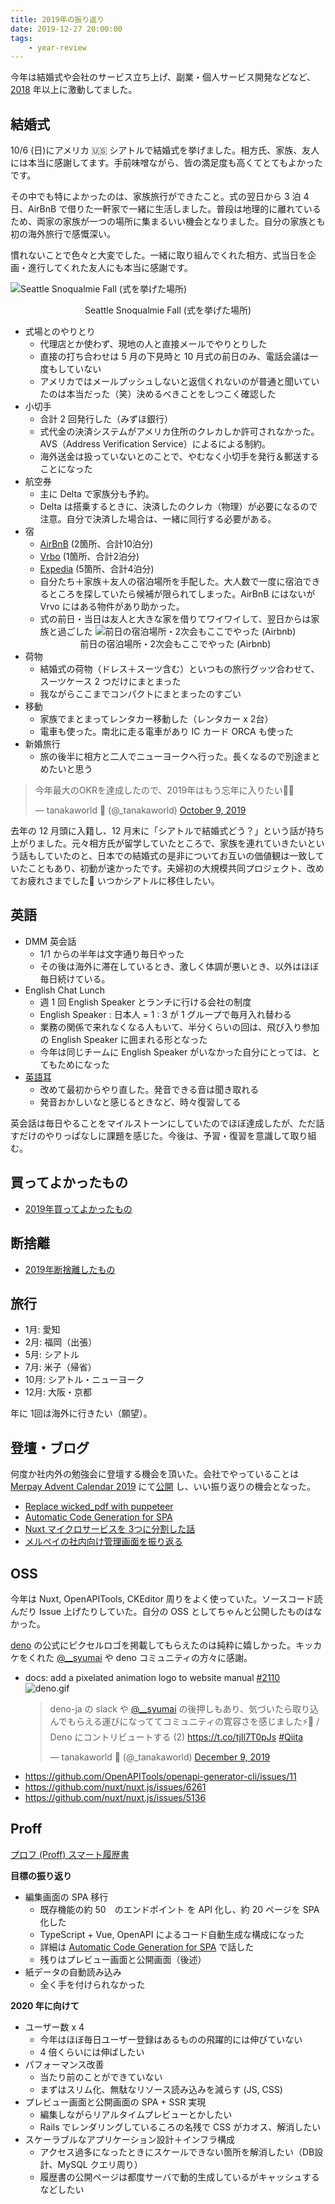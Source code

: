 ```yaml
---
title: 2019年の振り返り
date: 2019-12-27 20:00:00
tags:
    - year-review
---
```


今年は結婚式や会社のサービス立ち上げ、副業・個人サービス開発などなど、[2018](2018) 年以上に激動してました。


## 結婚式

10/6 (日)にアメリカ 🇺🇸 シアトルで結婚式を挙げました。相方氏、家族、友人には本当に感謝してます。手前味噌ながら、皆の満足度も高くてとてもよかったです。

その中でも特によかったのは、家族旅行ができたこと。式の翌日から 3 泊 4 日、AirBnB で借りた一軒家で一緒に生活しました。普段は地理的に離れているため、両家の家族が一つの場所に集まるいい機会となりました。自分の家族とも初の海外旅行で感慨深い。

慣れないことで色々と大変でした。一緒に取り組んでくれた相方、式当日を企画・進行してくれた友人にも本当に感謝です。

![Seattle Snoqualmie Fall (式を挙げた場所)](salish-lodge.jpg 'Seattle Snoqualmie Fall (式を挙げた場所)')
<figcaption style="text-align: center">Seattle Snoqualmie Fall (式を挙げた場所)</figcaption>

- 式場とのやりとり
    - 代理店とか使わず、現地の人と直接メールでやりとりした
    - 直接の打ち合わせは 5 月の下見時と 10 月式の前日のみ、電話会議は一度もしていない
    - アメリカではメールプッシュしないと返信くれないのが普通と聞いていたのは本当だった（笑）決めるべきことをしつこく確認した
- 小切手
    - 合計 2 回発行した（みずほ銀行）
    - 式代金の決済システムがアメリカ住所のクレカしか許可されなかった。AVS（Address Verification Service）によるによる制約。
    - 海外送金は扱っていないとのことで、やむなく小切手を発行＆郵送することになった
- 航空券
    - 主に Delta で家族分も予約。
    - Delta は搭乗するときに、決済したのクレカ（物理）が必要になるので注意。自分で決済した場合は、一緒に同行する必要がある。
- 宿
    - [AirBnB](http://airbnb.com/) (2箇所、合計10泊分)
    - [Vrbo](https://www.vrbo.com/) (1箇所、合計2泊分)
    - [Expedia](https://www.expedia.com/) (5箇所、合計4泊分)
    - 自分たち＋家族＋友人の宿泊場所を手配した。大人数で一度に宿泊できるところを探していたら候補が限られてしまった。AirBnB にはないが Vrvo にはある物件があり助かった。
    - 式の前日・当日は友人と大きな家を借りてワイワイして、翌日からは家族と過ごした
    ![前日の宿泊場所・2次会もここでやった (Airbnb)](airbnb-snoqalmie.jpg '前日の宿泊場所・2次会もここでやった (Airbnb)')
    <figcaption style="text-align: center">前日の宿泊場所・2次会もここでやった (Airbnb)</figcaption>
- 荷物
    - 結婚式の荷物（ドレス＋スーツ含む）といつもの旅行グッツ合わせて、スーツケース 2 つだけにまとまった
    - 我ながらここまでコンパクトにまとまったのすごい
- 移動
    - 家族でまとまってレンタカー移動した（レンタカー x 2台）
    - 電車も使った。南北に走る電車があり IC カード ORCA も使った 
- 新婚旅行
    - 旅の後半に相方と二人でニューヨークへ行った。長くなるので別途まとめたいと思う

<blockquote class="twitter-tweet"><p lang="ja" dir="ltr">今年最大のOKRを達成したので、2019年はもう忘年に入りたい👨‍🚀</p>&mdash; tanakaworld 🧢 (@_tanakaworld) <a href="https://twitter.com/_tanakaworld/status/1181971559805702146?ref_src=twsrc%5Etfw">October 9, 2019</a></blockquote>


去年の 12 月頭に入籍し、12 月末に「シアトルで結婚式どう？」という話が持ち上がりました。元々相方氏が留学していたところで、家族を連れていきたいという話もしていたのと、日本での結婚式の是非についてお互いの価値観は一致していたこともあり、初動が速かったです。夫婦初の大規模共同プロジェクト、改めてお疲れさまでした👏 いつかシアトルに移住したい。

## 英語

- DMM 英会話
    - 1/1 からの半年は文字通り毎日やった
    - その後は海外に滞在しているとき、激しく体調が悪いとき、以外はほぼ毎日続けている。
- English Chat Lunch
    - 週 1 回 English Speaker とランチに行ける会社の制度
    - English Speaker : 日本人 = 1 : 3 が 1 グループで毎月入れ替わる
    - 業務の関係で来れなくなる人もいて、半分くらいの回は、飛び入り参加の English Speaker に囲まれる形となった
    - 今年は同じチームに English Speaker がいなかった自分にとっては、とてもためになった
- [英語耳](https://amzn.to/2ZrSjHb)  
    - 改めて最初からやり直した。発音できる音は聞き取れる
    - 発音おかしいなと感じるときなど、時々復習してる
        
英会話は毎日やることをマイルストーンにしていたのでほぼ達成したが、ただ話すだけのやりっぱなしに課題を感じた。今後は、予習・復習を意識して取り組む。

## 買ってよかったもの

- [2019年買ってよかったもの](/the-best-things-2019)

## 断捨離

- [2019年断捨離したもの](/minimalism-in-2019)

## 旅行

- 1月: 愛知
- 2月: 福岡（出張）
- 5月: シアトル
- 7月: 米子（帰省）
- 10月: シアトル・ニューヨーク
- 12月: 大阪・京都

年に 1回は海外に行きたい（願望）。

## 登壇・ブログ

何度か社内外の勉強会に登壇する機会を頂いた。会社でやっていることは [Merpay Advent Calendar 2019](https://qiita.com/advent-calendar/2019/merpay) にて[公開](https://tech.mercari.com/entry/2019/12/12/202128) し、いい振り返りの機会となった。

- [Replace wicked_pdf with puppeteer](https://speakerdeck.com/tanakaworld/replace-wicked-pdf-with-puppeteer)
- [Automatic Code Generation for SPA](https://speakerdeck.com/tanakaworld/automatic-code-generation-for-spa)
- [Nuxt マイクロサービスを 3つに分割した話](https://speakerdeck.com/tanakaworld/split-a-nuxt-microservice-to-3-microservices)
- [メルペイの社内向け管理画面を振り返る](https://tech.mercari.com/entry/2019/12/12/202128)
 
 
 ## OSS
 
今年は Nuxt, OpenAPITools, CKEditor 周りをよく使っていた。ソースコード読んだり Issue 上げたりしていた。自分の OSS としてちゃんと公開したものはなかった。

[deno](https://github.com/denoland) の公式にピクセルロゴを掲載してもらえたのは純粋に嬉しかった。キッカケをくれた [@__syumai](https://twitter.com/__syumai) や deno コミュニティの方々に感謝。


- docs: add a pixelated animation logo to website manual [#2110](https://github.com/denoland/deno/pull/2110)
    ![deno.gif](deno.gif 'deno.gif')
    <blockquote class="twitter-tweet"><p lang="ja" dir="ltr">deno-ja の slack や <a href="https://twitter.com/__syumai?ref_src=twsrc%5Etfw">@__syumai</a> の後押しもあり、気づいたら取り込んでもらえる運びになっててコミュニティの寛容さを感じました⚡️👾 / Deno にコントリビュートする (2) <a href="https://t.co/tjIl7T0pJs">https://t.co/tjIl7T0pJs</a> <a href="https://twitter.com/hashtag/Qiita?src=hash&amp;ref_src=twsrc%5Etfw">#Qiita</a></p>&mdash; tanakaworld 🧢 (@_tanakaworld) <a href="https://twitter.com/_tanakaworld/status/1203863124681449473?ref_src=twsrc%5Etfw">December 9, 2019</a></blockquote>
- https://github.com/OpenAPITools/openapi-generator-cli/issues/11
- https://github.com/nuxt/nuxt.js/issues/6261
- https://github.com/nuxt/nuxt.js/issues/5136
 

## Proff

[プロフ (Proff) スマート履歴書](https://proff.io/)

**目標の振り返り**

- 編集画面の SPA 移行
    - 既存機能の約 50　のエンドポイント を API 化し、約 20 ページを SPA 化した
    - TypeScript + Vue, OpenAPI によるコード自動生成な構成になった
    - 詳細は [Automatic Code Generation for SPA](https://speakerdeck.com/tanakaworld/automatic-code-generation-for-spa) で話した
    - 残りはプレビュー画面と公開画面（後述）
- 紙データの自動読み込み
    - 全く手を付けられなかった

**2020 年に向けて**

- ユーザー数 x 4
    - 今年はほぼ毎日ユーザー登録はあるものの飛躍的には伸びていない
    - 4 倍くらいには伸ばしたい
- パフォーマンス改善
    - 当たり前のことができていない
    - まずはスリム化、無駄なリソース読み込みを減らす (JS, CSS)
- プレビュー画面と公開画面の SPA + SSR 実現
    - 編集しながらリアルタイムプレビューとかしたい
    - Rails でレンダリングしているころの名残で CSS がカオス、解消したい
- スケーラブルなアプリケーション設計＋インフラ構成
    - アクセス過多になったときにスケールできない箇所を解消したい（DB設計、MySQL クエリ周り）
    - 履歴書の公開ページは都度サーバで動的生成しているがキャッシュするなどしたい
    
 <script async src="https://platform.twitter.com/widgets.js" charset="utf-8"></script>
